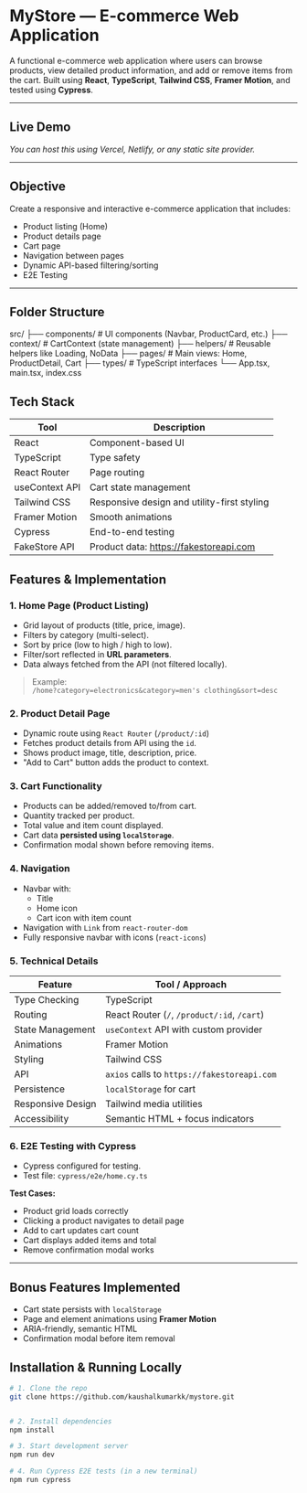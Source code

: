 # MyStore — E-commerce Web Application

A functional e-commerce web application where users can browse products, view detailed product information, and add or remove items from the cart. Built using **React**, **TypeScript**, **Tailwind CSS**, **Framer Motion**, and tested using **Cypress**.

---

## Live Demo

_You can host this using Vercel, Netlify, or any static site provider._

---

## Objective

Create a responsive and interactive e-commerce application that includes:

- Product listing (Home)
- Product details page
- Cart page
- Navigation between pages
- Dynamic API-based filtering/sorting
- E2E Testing

---

## Folder Structure
src/
├── components/ # UI components (Navbar, ProductCard, etc.)
├── context/ # CartContext (state management)
├── helpers/ # Reusable helpers like Loading, NoData
├── pages/ # Main views: Home, ProductDetail, Cart
├── types/ # TypeScript interfaces
└── App.tsx, main.tsx, index.css

## Tech Stack

| Tool           | Description                                    |
|----------------|------------------------------------------------|
| React          | Component-based UI                             |
| TypeScript     | Type safety                                    |
| React Router   | Page routing                                   |
| useContext API | Cart state management                          |
| Tailwind CSS   | Responsive design and utility-first styling    |
| Framer Motion  | Smooth animations                              |
| Cypress        | End-to-end testing                             |
| FakeStore API  | Product data: https://fakestoreapi.com         |


## Features & Implementation

### 1. Home Page (Product Listing)
- Grid layout of products (title, price, image).
- Filters by category (multi-select).
- Sort by price (low to high / high to low).
- Filter/sort reflected in **URL parameters**.
- Data always fetched from the API (not filtered locally).

> Example:  
`/home?category=electronics&category=men's clothing&sort=desc`

### 2. Product Detail Page
- Dynamic route using `React Router` (`/product/:id`)
- Fetches product details from API using the `id`.
- Shows product image, title, description, price.
- "Add to Cart" button adds the product to context.

### 3. Cart Functionality
- Products can be added/removed to/from cart.
- Quantity tracked per product.
- Total value and item count displayed.
- Cart data **persisted using `localStorage`**.
- Confirmation modal shown before removing items.

### 4. Navigation
- Navbar with:
  - Title
  - Home icon
  - Cart icon with item count
- Navigation with `Link` from `react-router-dom`
- Fully responsive navbar with icons (`react-icons`)


### 5. Technical Details

| Feature             | Tool / Approach                        |
|---------------------|----------------------------------------|
| Type Checking       | TypeScript                             |
| Routing             | React Router (`/`, `/product/:id`, `/cart`) |
| State Management    | `useContext` API with custom provider  |
| Animations          | Framer Motion                          |
| Styling             | Tailwind CSS                           |
| API                 | `axios` calls to `https://fakestoreapi.com` |
| Persistence         | `localStorage` for cart                |
| Responsive Design   | Tailwind media utilities               |
| Accessibility       | Semantic HTML + focus indicators       |


### 6. E2E Testing with Cypress

- Cypress configured for testing.
- Test file: `cypress/e2e/home.cy.ts`

**Test Cases:**
- Product grid loads correctly
- Clicking a product navigates to detail page
- Add to cart updates cart count
- Cart displays added items and total
- Remove confirmation modal works

---

## Bonus Features Implemented

- Cart state persists with `localStorage`
- Page and element animations using **Framer Motion**
- ARIA-friendly, semantic HTML
- Confirmation modal before item removal

## Installation & Running Locally

```bash
# 1. Clone the repo
git clone https://github.com/kaushalkumarkk/mystore.git


# 2. Install dependencies
npm install

# 3. Start development server
npm run dev

# 4. Run Cypress E2E tests (in a new terminal)
npm run cypress
